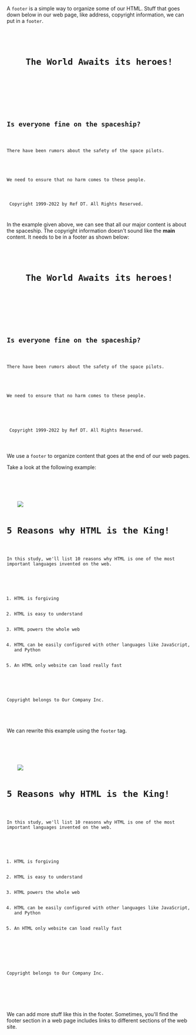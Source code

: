 A `footer` is a simple way to
organize some of our HTML. Stuff
that goes down below in our web page,
like address, copyright information, we
can put in a `footer`.

<codeblock language="html" type="lesson">
<code>
<header>
  <h1>The World Awaits its heroes!</h1>
</header>
<main>
  <h2>Is everyone fine on the spaceship?</h2>
  <p>There have been rumors about the safety of the space pilots.</p>
  <img src="">
  <p>We need to ensure that no harm comes to these people.</p>
</main>
<p> Copyright 1999-2022 by Ref DT. All Rights Reserved. </p>
</code>
</codeblock>

In the example given above, we can
see that all our major content is
about the spaceship. The copyright
information doesn't sound like
the **main** content. It needs to be
in a footer as shown below:

<codeblock language="html" type="lesson">
<code>
<header>
  <h1>The World Awaits its heroes!</h1>
</header>
<div>
  <h2>Is everyone fine on the spaceship?</h2>
  <p>There have been rumors about the safety of the space pilots.</p>
  <img src="">
  <p>We need to ensure that no harm comes to these people.</p>
</div>
<footer>
  <p> Copyright 1999-2022 by Ref DT. All Rights Reserved. </p>
</footer>
</code>
</codeblock>

We use a `footer` to organize content
that goes at the end of our web pages.

Take a look at the following example:

<codeblock language="html" type="lesson">
<code>
<html>
  <head>
  </head>
  <body>
    <img src="#">
    <h1>5 Reasons why HTML is the King!</h1>
    <p>In this study, we'll list 10 reasons why HTML is one of the most important languages invented on the web.</p>
    <ol>
      <li>HTML is forgiving</li>
      <li>HTML is easy to understand</li>
      <li>HTML powers the whole web</li>
      <li>HTML can be easily configured with other languages like JavaScript, and Python</li>
      <li>An HTML only website can load really fast</li>
    </ol>
    <p>Copyright belongs to Our Company Inc.</p>
  </body>
</html>
</code>
</codeblock>

We can rewrite this example
using the `footer` tag.

<codeblock language="html" type="lesson">
<code>
<html>
  <head>
  </head>
  <body>
    <img src="#">
    <h1>5 Reasons why HTML is the King!</h1>
    <p>In this study, we'll list 10 reasons why HTML is one of the most important languages invented on the web.</p>
    <ol>
      <li>HTML is forgiving</li>
      <li>HTML is easy to understand</li>
      <li>HTML powers the whole web</li>
      <li>HTML can be easily configured with other languages like JavaScript, and Python</li>
      <li>An HTML only website can load really fast</li>
    </ol>
    <footer>
      <p>Copyright belongs to Our Company Inc.</p>
    </footer>
  </body>
</html>
</code>
</codeblock>

We can add more stuff like this
in the footer. Sometimes, you'll find
the footer section in a web page includes
links to different sections of the web
site.
